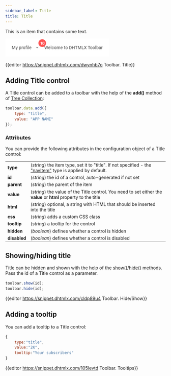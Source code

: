 ```yaml
---
sidebar_label: Title
title: Title
---          
```


This is an item that contains some text.

![](../assets/toolbar/title.png)

{{editor	https://snippet.dhtmlx.com/dwynhb7o	Toolbar. Title}}

## Adding Title control

A Title control can be added to a toolbar with the help of the **add()** method of [Tree Collection](tree_collection/api/refs/treecollection.md):

~~~js
toolbar.data.add({
    type: "title",
	value: "APP NAME"
});
~~~

### Attributes

You can provide the following attributes in the configuration object of a Title control:

<table class="webixdoc_links">
	<tbody>
        <tr>
			<td class="webixdoc_links0"><b>type</b></td>
			<td>(<i>string</i>) the item type, set it to "title". If not specified - the <a href="https://docs.dhtmlx.com/suite/toolbar__navitem.html">"navItem"</a> type is applied by default.</td>
		</tr>
        <tr>
			<td class="webixdoc_links0"><b>id</b></td>
			<td>(<i>string</i>) the id of a control, auto-generated if not set</td>
		</tr>
        <tr>
			<td class="webixdoc_links0"><b>parent</b></td>
			<td>(<i>string</i>) the parent of the item</td>
		</tr>
		<tr>
			<td class="webixdoc_links0"><b>value</b></td>
			<td>(<i>string</i>) the value of the Title control. You need to set either the <b>value</b> or <b>html</b> property to the title</td>
		</tr>
        <tr>
			<td class="webixdoc_links0"><b>html</b></td>
			<td>(<i>string</i>) optional, a string with HTML that should be inserted into the title</td>
		</tr>
        <tr>
			<td class="webixdoc_links0"><b>css</b></td>
			<td>(<i>string</i>) adds a custom CSS class</td>
		</tr>
		<tr>
			<td class="webixdoc_links0"><b>tooltip</b></td>
			<td>(<i>string</i>) a tooltip for the control</td>
		</tr>
        <tr>
			<td class="webixdoc_links0"><b>hidden</b></td>
			<td>(<i>boolean</i>) defines whether a control is hidden</td>
		</tr>
        <tr>
			<td class="webixdoc_links0"><b>disabled</b></td>
			<td>(<i>boolean</i>) defines whether a control is disabled</td>
		</tr>
    </tbody>
</table>


## Showing/hiding title

Title can be hidden and shown with the help of the [show()](toolbar/api/toolbar_show_method.md)/[hide()](toolbar/api/toolbar_hide_method.md)  methods. Pass the id of a Title control as a parameter.

~~~js
toolbar.show(id);
toolbar.hide(id);
~~~

{{editor	https://snippet.dhtmlx.com/cldp89u4	Toolbar. Hide/Show}}

## Adding a tooltip

You can add a tooltip to a Title control:

~~~js
{
    type:"title",
    value:"2K",
    tooltip:"Your subscribers"
}
~~~

{{editor	https://snippet.dhtmlx.com/105levtd	Toolbar. Tooltips}}

